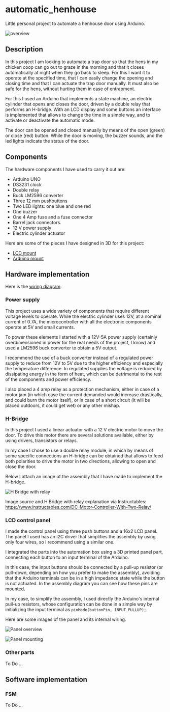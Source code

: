 # automatic_henhouse
Little personal project to automate a henhouse door using Arduino.

![overview](images/photos/overview/IMG20240419190622.jpg)

## Description

In this project I am looking to automate a trap door so that the hens in my chicken coop can go out to graze in the morning and that it closes automatically at night when they go back to sleep.
For this I want it to operate at the specified time, that I can easily change the opening and closing time and that I can actuate the trap door manually. It must also be safe for the hens, without hurting them in case of entrapment.

For this I used an Arduino that implements a state machine, an electric cylinder that opens and closes the door, driven by a double relay that performs an H-bridge. With an LCD display and some buttons an interface is implemented that allows to change the time in a simple way, and to activate or deactivate the automatic mode.

The door can be opened and closed manually by means of the open (green) or close (red) button. While the door is moving, the buzzer sounds, and the led lights indicate the status of the door.

## Components 

The hardware components I have used to carry it out are:

- Arduino UNO
- DS3231 clock
- Double relay
- Buck LM2596 converter
- Three 12 mm pushbuttons
- Two LED lights: one blue and one red
- One buzzer
- One 4 Amp fuse and a fuse connector
- Barrel jack connectors.
- 12 V power supply
- Electric cylinder actuator

Here are some of the pieces I have designed in 3D for this project:
- [LCD mount](https://www.thingiverse.com/thing:6580499)
- [Arduino mount](https://www.thingiverse.com/thing:6578697)

## Hardware implementation

Here is the [wiring diagram](images/automatic_henhouse_schematic.pdf).


### Power supply 

This project uses a wide variety of components that require different voltage levels to operate. While the electric cylinder uses 12V, at a nominal current of 0.7A, the microcontroller with all the electronic components operate at 5V and small currents.

To power these elements I started with a 12V-5A power supply (certainly overdimensioned in power for the real needs of the project, I know) and used a LM2596 buck converter to obtain a 5V output.

I recommend the use of a buck converter instead of a regulated power supply to reduce from 12V to 5V due to the higher efficiency and especially the temperature difference. In regulated supplies the voltage is reduced by dissipating energy in the form of heat, which can be detrimental to the rest of the components and power efficiency.

I also placed a 4 amp relay as a protection mechanism, either in case of a motor jam (in which case the current demanded would increase drastically, and could burn the motor itself), or in case of a short circuit (it will be placed outdoors, it could get wet) or any other mishap.

### H-Bridge 

In this project I used a linear actuator with a 12 V electric motor to move the door. To drive this motor there are several solutions available, either by using drivers, transistors or relays. 

In my case I chose to use a double relay module, in which by means of some specific connections an H-bridge can be obtained that allows to feed both polarities to drive the motor in two directions, allowing to open and close the door.

Below I attach an image of the assembly that I have made to implement the H-bridge.

![H Bridge with relay](images/photos/relayHbridge.jpg)

Image source and H Bridge with relay explanation via Instructables: https://www.instructables.com/DC-Motor-Controller-With-Two-Relay/

### LCD control panel

I made the control panel using three push buttons and a 16x2 LCD panel.
The panel I used has an I2C driver that simplifies the assembly by using only four wires, so I recommend using a similar one.

I integrated the parts into the automation box using a 3D printed panel part, connecting each button to an input terminal of the Arduino.

In this case, the input buttons should be connected by a pull-up resistor (or pull-down, depending on how you prefer to make the assembly), avoiding that the Arduino terminals can be in a high impedance state while the button is not actuated. In the assembly diagram you can see how these pins are mounted.

In my case, to simplify the assembly, I used directly the Arduino's internal pull-up resistors, whose configuration can be done in a simple way by initializing the input terminal as `pinMode(buttonPin, INPUT_PULLUP);`.

Here are some images of the panel and its internal wiring.

![Panel overview](images/photos/panel/IMG20240414125924.jpg)

![Panel mounting](images/photos/panel/IMG20240419191149.jpg)


### Other parts

To Do ...


## Software implementation 

### FSM

To Do ...
